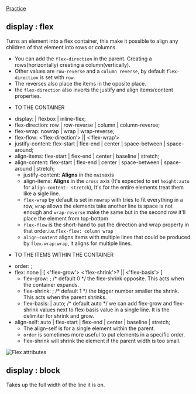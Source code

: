 <a href="https://flexboxfroggy.com/">Practice</a>

## display : flex
Turns an element into a flex container, this make it possible to align any children of that element into rows or columns.
- You can add the `flex-direction` in the parent. Creating a rows(horizontally) creating a column(vertically).
- Other values are `row-reverse` and a `column reverse`, by default `flex-direction` is set with `row`.
- The reverses also place the items in the oposite place.
- the `flex-direction` also inverts the justify and align items/content properties.
* TO  THE CONTAINER
- display: | flexbox | inline-flex;
- flex-direction: row | row-reverse | column | column-reverse;
- flex-wrap: nowrap | wrap | wrap-reverse;
- flex-flow: <‘flex-direction’> || <‘flex-wrap’>
- justify-content: flex-start | flex-end | center | space-between | space-around;
- align-items: flex-start | flex-end | center | baseline | stretch;
- align-content: flex-start | flex-end | center | space-between | space-around | stretch;
  - justify-content: **Aligns** in the `main`axis
  - align-items: **Aligns** in the `cross` axis (It's expected to set `height:auto` for `align-content: stretch`), It's for the entire elements treat them like a sigle line.
  - `flex-wrap` by default is set in `nowrap` with tries to fit everything in a row, `wrap` allows the elements take another line is space is not enough and `wrap-reverse` make the same but in the second row it'll place the element from top-bottom
  - `flex-flow` is the short-hand to put the direction and wrap property in that order.i.e.`flex-flow: column wrap`
  - `align-content` aligns items with multiple lines that could be produced by `flex-wrap:wrap`, it aligns for multiple lines.
* TO THE ITEMS WITHIN THE CONTAINER 
- order: <integer>;
- flex: none | [ <'flex-grow'> <'flex-shrink'>? || <'flex-basis'> ] 
  - flex-grow: <number>; /* default 0 */ the flex-shrink opposite. This acts when the container expands.
  - flex-shrink: <number>; /* default 1 */ the bigger number smaller the shrink. This acts when the parent shrinks.
  - flex-basis: <length> | auto; /* default auto */ we can add flex-grow and flex-shrink values next to flex-basis value in a single line. It is the delimiter for shrink and grow.
- align-self: auto | flex-start | flex-end | center | baseline | stretch; 
  - The  align-self is for a single element within the parent.
  - `order` is sometimes more useful to put elements in a specific order.
  - flex-shrink will shrink the element if the parent width is too small. 

<img src="https://www.freecodecamp.org/news/content/images/2019/10/image-32.png" alt="Flex attributes">

## display : block

Takes up the full width of the line it is on.
